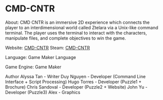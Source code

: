 # CMD-CNTR

About: CMD CNTR is an immersive 2D experience which connects the player to an interdimensional world called Ztelara via a Unix-like command terminal. The player uses the terminal to interact with the characters, manipulate files, and complete objectives to win the game.

Website: [CMD-CNTR](https://cmdcntr.wordpress.com/)
Steam: [CMD-CNTR](http://steamcommunity.com/sharedfiles/filedetails/?id=813792813&result=1)

Language: Game Maker Language

Game Engine: Game Maker

Author
Alyssa Tan - Writer
Duy Nguyen - Developer (Command Line Interface + Script Processing)
Hugo Torres - Developer (Puzzle1 + Brochure)
Chris Sandoval - Developer (Puzzle2 + Website)
John Yu - Developer (Puzzle3)
Alex - Graphics
